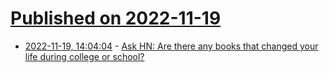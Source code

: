 # [Published on 2022-11-19](index.md)

* [2022-11-19, 14:04:04](https://news.ycombinator.com/item?id=33670126) - [Ask HN: Are there any books that changed your life during college or school?](https://news.ycombinator.com/item?id=33670126)
